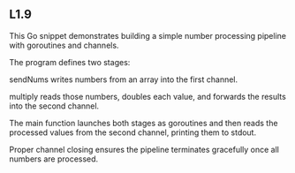 ## L1.9

This Go snippet demonstrates building a simple number processing pipeline with goroutines and channels.

The program defines two stages:

sendNums writes numbers from an array into the first channel.

multiply reads those numbers, doubles each value, and forwards the results into the second channel.

The main function launches both stages as goroutines and then reads the processed values from the second channel, printing them to stdout.

Proper channel closing ensures the pipeline terminates gracefully once all numbers are processed.
